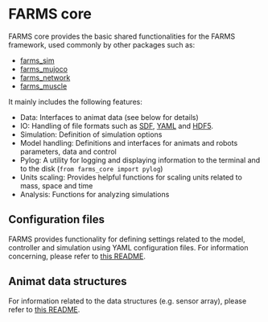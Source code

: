 # FARMS core

FARMS core provides the basic shared functionalities for the FARMS framework,
used commonly by other packages such as:

- [farms_sim](https://github.com/farmsim/farms_sim)
- [farms_mujoco](https://github.com/farmsim/farms_mujoco)
- [farms_network](https://github.com/farmsim/farms_network)
- [farms_muscle](https://github.com/farmsim/farms_muscle)

It mainly includes the following features:

- Data: Interfaces to animat data (see below for details)
- IO: Handling of file formats such as [SDF](http://sdformat.org/),
  [YAML](https://yaml.org/) and
  [HDF5](https://www.hdfgroup.org/solutions/hdf5/).
- Simulation: Definition of simulation options
- Model handling: Definitions and interfaces for animats and robots parameters,
  data and control
- Pylog: A utility for logging and displaying information to the terminal and to
  the disk (`from farms_core import pylog`)
- Units scaling: Provides helpful functions for scaling units related to mass,
  space and time
- Analysis: Functions for analyzing simulations

## Configuration files

FARMS provides functionality for defining settings related to the model,
controller and simulation using YAML configuration files. For information
concerning, please refer to [this README](farms_core/README.md).

## Animat data structures

For information related to the data structures (e.g. sensor array), please refer
to [this README](farms_core/sensors/README.md).
